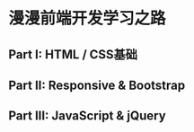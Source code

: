 # 漫漫前端开发学习之路

## Part I: HTML / CSS基础

## Part II: Responsive & Bootstrap

## Part III: JavaScript & jQuery

